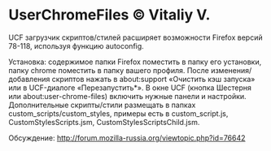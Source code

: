 # UserChromeFiles © Vitaliy V.
UCF загрузчик скриптов/стилей расширяет возможности Firefox версий 78-118, используя функцию autoconfig.

Установка: содержимое папки Firefox поместить в папку его установки, папку chrome поместить в папку вашего профиля. После изменения/добавления скриптов нажать в about:support «Очистить кэш запуска» или в UCF-диалоге «Перезапустить*».
В окне UCF (кнопка Шестерня или about:user-chrome-files) включить нужные панели и настройки.
Дополнительные скрипты/стили размещать в папках custom_scripts/custom_styles, примеры есть в custom_script.js, CustomStylesScripts.jsm, CustomStylesScriptsChild.jsm.

Обсуждение: http://forum.mozilla-russia.org/viewtopic.php?id=76642
